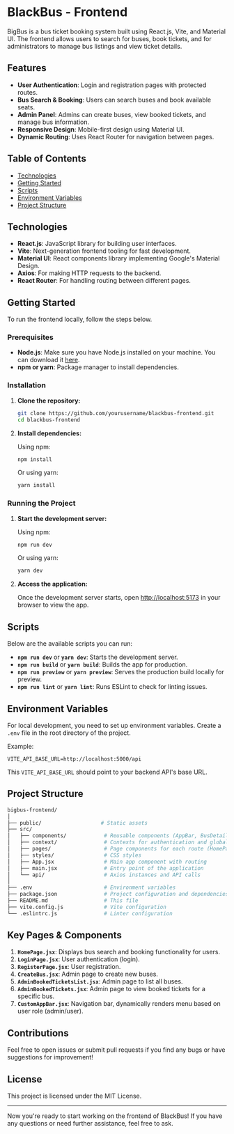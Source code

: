 
# BlackBus - Frontend

BigBus is a bus ticket booking system built using React.js, Vite, and Material UI. The frontend allows users to search for buses, book tickets, and for administrators to manage bus listings and view ticket details.

## Features

- **User Authentication**: Login and registration pages with protected routes.
- **Bus Search & Booking**: Users can search buses and book available seats.
- **Admin Panel**: Admins can create buses, view booked tickets, and manage bus information.
- **Responsive Design**: Mobile-first design using Material UI.
- **Dynamic Routing**: Uses React Router for navigation between pages.

## Table of Contents

- [Technologies](#technologies)
- [Getting Started](#getting-started)
- [Scripts](#scripts)
- [Environment Variables](#environment-variables)
- [Project Structure](#project-structure)

## Technologies

- **React.js**: JavaScript library for building user interfaces.
- **Vite**: Next-generation frontend tooling for fast development.
- **Material UI**: React components library implementing Google's Material Design.
- **Axios**: For making HTTP requests to the backend.
- **React Router**: For handling routing between different pages.
  
## Getting Started

To run the frontend locally, follow the steps below.

### Prerequisites

- **Node.js**: Make sure you have Node.js installed on your machine. You can download it [here](https://nodejs.org/).
- **npm or yarn**: Package manager to install dependencies.

### Installation

1. **Clone the repository:**

   ```bash
   git clone https://github.com/yourusername/blackbus-frontend.git
   cd blackbus-frontend
   ```

2. **Install dependencies:**

   Using npm:
   ```bash
   npm install
   ```

   Or using yarn:
   ```bash
   yarn install
   ```

### Running the Project

1. **Start the development server:**

   Using npm:
   ```bash
   npm run dev
   ```

   Or using yarn:
   ```bash
   yarn dev
   ```

2. **Access the application:**

   Once the development server starts, open [http://localhost:5173](http://localhost:5173) in your browser to view the app.

## Scripts

Below are the available scripts you can run:

- **`npm run dev`** or **`yarn dev`**: Starts the development server.
- **`npm run build`** or **`yarn build`**: Builds the app for production.
- **`npm run preview`** or **`yarn preview`**: Serves the production build locally for preview.
- **`npm run lint`** or **`yarn lint`**: Runs ESLint to check for linting issues.

## Environment Variables

For local development, you need to set up environment variables. Create a `.env` file in the root directory of the project.

Example:

```
VITE_API_BASE_URL=http://localhost:5000/api
```

This `VITE_API_BASE_URL` should point to your backend API's base URL.

## Project Structure

```bash
bigbus-frontend/
│
├── public/                   # Static assets
├── src/
│   ├── components/            # Reusable components (AppBar, BusDetails, etc.)
│   ├── context/               # Contexts for authentication and global state
│   ├── pages/                 # Page components for each route (HomePage, LoginPage, etc.)
│   ├── styles/                # CSS styles
│   ├── App.jsx                # Main app component with routing
│   ├── main.jsx               # Entry point of the application
│   └── api/                   # Axios instances and API calls
│
├── .env                       # Environment variables
├── package.json               # Project configuration and dependencies
├── README.md                  # This file
├── vite.config.js             # Vite configuration
└── .eslintrc.js               # Linter configuration
```

## Key Pages & Components

1. **`HomePage.jsx`**: Displays bus search and booking functionality for users.
2. **`LoginPage.jsx`**: User authentication (login).
3. **`RegisterPage.jsx`**: User registration.
4. **`CreateBus.jsx`**: Admin page to create new buses.
5. **`AdminBookedTicketsList.jsx`**: Admin page to list all buses.
6. **`AdminBookedTickets.jsx`**: Admin page to view booked tickets for a specific bus.
7. **`CustomAppBar.jsx`**: Navigation bar, dynamically renders menu based on user role (admin/user).

## Contributions

Feel free to open issues or submit pull requests if you find any bugs or have suggestions for improvement!

## License

This project is licensed under the MIT License.

---

Now you're ready to start working on the frontend of BlackBus! If you have any questions or need further assistance, feel free to ask.
